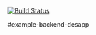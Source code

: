 [![Build Status](https://travis-ci.com/nicolasmartinez0510/example-backend-desapp.svg?branch=main)](https://travis-ci.com/nicolasmartinez0510/example-backend-desapp)

#example-backend-desapp
